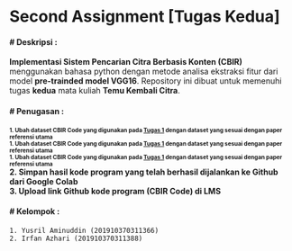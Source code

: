 # Second Assignment [Tugas Kedua]
#### **# Deskripsi** :

**Implementasi Sistem Pencarian Citra Berbasis Konten (CBIR)** menggunakan bahasa python dengan metode analisa ekstraksi fitur dari model **pre-trainded model VGG16**. Repository ini dibuat untuk memenuhi tugas **kedua** mata kuliah **Temu Kembali Citra**.

#### **# Penugasan** :

**<div style="font-size: 10px">1. Ubah dataset CBIR Code yang digunakan pada [Tugas 1](https://github.com/rasvanjaya21/content-based-image-retrieval/tree/first-assignment) dengan dataset yang sesuai dengan paper referensi utama**</div>
**<div style="font-size: 10px">1. Ubah dataset CBIR Code yang digunakan pada [Tugas 1](https://github.com/rasvanjaya21/content-based-image-retrieval/tree/first-assignment) dengan dataset yang sesuai dengan paper referensi utama**</div>**<div style="font-size: 10px">1. Ubah dataset CBIR Code yang digunakan pada [Tugas 1](https://github.com/rasvanjaya21/content-based-image-retrieval/tree/first-assignment) dengan dataset yang sesuai dengan paper referensi utama**</div>
**2. Simpan hasil kode program yang telah berhasil dijalankan ke Github dari Google Colab**</br>
**3. Upload link Github kode program (CBIR Code) di LMS**

#### **# Kelompok** :

```1. Yusril Aminuddin (201910370311366)```  
```2. Irfan Azhari (201910370311388)```  